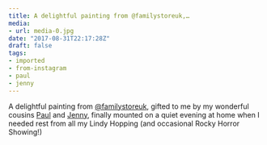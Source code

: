 ```yaml
---
title: A delightful painting from @familystoreuk,…
media:
- url: media-0.jpg
date: "2017-08-31T22:17:28Z"
draft: false
tags:
- imported
- from-instagram
- paul
- jenny
---
```

A delightful painting from [@familystoreuk](https://instagram.com/familystoreuk), gifted to me by my wonderful cousins [Paul](/tags/paul) and [Jenny](/tags/jenny), finally mounted on a quiet evening at home when I needed rest from all my Lindy Hopping \(and occasional Rocky Horror Showing\!\)
